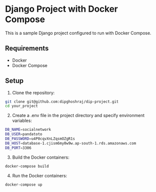 # Django Project with Docker Compose

This is a sample Django project configured to run with Docker Compose.

## Requirements

- Docker
- Docker Compose

## Setup

1. Clone the repository:

```bash
git clone git@github.com:dipghoshraj/dip-project.git
cd your_project
```



2. Create a .env file in the project directory and specify environment variables:

```bash
DB_NAME=socialnetwork
DB_USER=pandatoto
DB_PASSWORD=u4P0cqvXnLZqsmOZgR1s
DB_HOST=database-1.cjism6my0w9w.ap-south-1.rds.amazonaws.com
DB_PORT=3306
```


3. Build the Docker containers:
```bash
docker-compose build
```

4. Run the Docker containers:
```bash
docker-compose up
```
